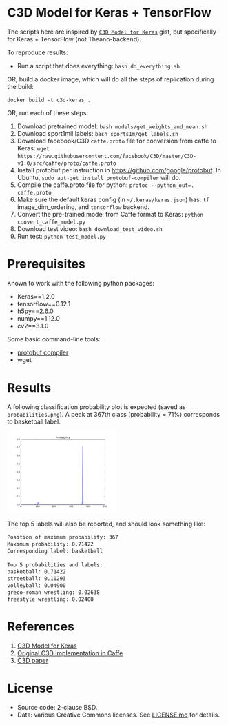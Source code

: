 C3D Model for Keras + TensorFlow
================================

The scripts here are inspired by [`C3D Model for Keras`](https://gist.github.com/albertomontesg/d8b21a179c1e6cca0480ebdf292c34d2) gist, but specifically for Keras + TensorFlow (not Theano-backend).

To reproduce results:

- Run a script that does everything: `bash do_everything.sh`

OR, build a docker image, which will do all the steps of replication
during the build:

```
docker build -t c3d-keras .
```

OR, run each of these steps:

1. Download pretrained model: `bash models/get_weights_and_mean.sh`
2. Download sport1mil labels: `bash sports1m/get_labels.sh`
3. Download facebook/C3D `caffe.proto` file for conversion from caffe to Keras: `wget https://raw.githubusercontent.com/facebook/C3D/master/C3D-v1.0/src/caffe/proto/caffe.proto`
4. Install protobuf per instruction in https://github.com/google/protobuf. In Ubuntu, `sudo apt-get install protobuf-compiler` will do.
5. Compile the caffe.proto file for python: `protoc --python_out=. caffe.proto`
6. Make sure the default keras config (in `~/.keras/keras.json`) has: `tf` image_dim_ordering, and `tensorflow` backend.
7. Convert the pre-trained model from Caffe format to Keras: `python convert_caffe_model.py`
8. Download test video: `bash download_test_video.sh`
9. Run test: `python test_model.py`


Prerequisites
=============
Known to work with the following python packages:
- Keras==1.2.0
- tensorflow==0.12.1
- h5py==2.6.0
- numpy==1.12.0
- cv2==3.1.0

Some basic command-line tools:
- [protobuf compiler](https://developers.google.com/protocol-buffers/docs/downloads)
- wget

Results
=======
A following classification probability plot is expected (saved as `probabilities.png`). A peak at 367th class (probability = 71%) corresponds to basketball label.

<img src="classification_probability.png" alt="Classification Probability Plot" width="50%">

The top 5 labels will also be reported, and should look something like:

```
Position of maximum probability: 367
Maximum probability: 0.71422
Corresponding label: basketball

Top 5 probabilities and labels:
basketball: 0.71422
streetball: 0.10293
volleyball: 0.04900
greco-roman wrestling: 0.02638
freestyle wrestling: 0.02408
```

References
==========

1. [C3D Model for Keras](https://gist.github.com/albertomontesg/d8b21a179c1e6cca0480ebdf292c34d2)
2. [Original C3D implementation in Caffe](https://github.com/facebook/C3D)
3. [C3D paper](https://arxiv.org/abs/1412.0767)

License
=======

 * Source code: 2-clause BSD.
 * Data: various Creative Commons licenses. See [LICENSE.md](LICENSE.md) for details.
